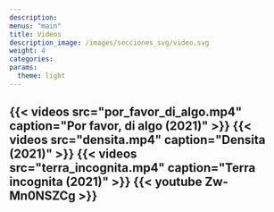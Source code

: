 ```yaml
---
description:
menus: "main"
title: Videos
description_image: /images/secciones_svg/video.svg
weight: 4
categories:
params:
  theme: light
---
```

{{< videos src="por_favor_di_algo.mp4" caption="Por favor, di algo (2021)" >}}
{{< videos src="densita.mp4" caption="Densita (2021)" >}}
{{< videos src="terra_incognita.mp4" caption="Terra incognita (2021)" >}}
{{< youtube Zw-Mn0NSZCg >}}
---

